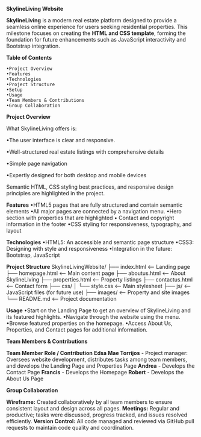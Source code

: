 **SkylineLiving Website**


**SkylineLiving** is a modern real estate platform designed to provide a seamless online experience for users seeking residential properties. This milestone focuses on creating the **HTML and CSS template**, forming the foundation for future enhancements such as JavaScript interactivity and Bootstrap integration.



**Table of Contents**

    •Project Overview
    •Features
    •Technologies
    •Project Structure
    •Setup
    •Usage
    •Team Members & Contributions
    •Group Collaboration



**Project Overview**

What SkylineLiving offers is:

   •The user interface is clear and responsive.
   
   •Well-structured real estate listings with comprehensive details
   
   •Simple page navigation
   
   •Expertly designed for both desktop and mobile devices
   
Semantic HTML, CSS styling best practices, and responsive design principles are highlighted in the project.



**Features**
  •HTML5 pages that are fully structured and contain semantic elements
  •All major pages are connected by a navigation menu.
  •Hero section with properties that are highlighted
  • Contact and copyright information in the footer
  •CSS styling for responsiveness, typography, and layout



**Technologies**
 •HTML5: An accessible and semantic page structure
 •CSS3: Designing with style and responsiveness
 •Integration in the future: Bootstrap, JavaScript


 
**Project Structure**
SkylineLivingWebsite/
├── index.html          <-- Landing page
├── homepage.html       <-- Main content page
├── aboutus.html        <-- About SkylineLiving
├── properties.html     <-- Property listings
├── contactus.html      <-- Contact form
├── css/
│   └── style.css       <-- Main stylesheet
├── js/                 <-- JavaScript files (for future use)
├── images/             <-- Property and site images
└── README.md           <-- Project documentation



**Usage**
•Start on the Landing Page to get an overview of SkylineLiving and its featured highlights.
•Navigate through the website using the menu.
•Browse featured properties on the homepage.
•Access About Us, Properties, and Contact pages for additional information.

**Team Members & Contributions**

**Team Member	Role / Contribution**
**Edsa Mae Torrijos** - 	Project manager: Oversees website development, distributes tasks among team members, and develops the Landing Page and Properties Page
**Andrea**	- Develops the Contact Page
**Francis**	- Develops the Homepage
**Robert**	- Develops the About Us Page



**Group Collaboration**

**Wireframe:** Created collaboratively by all team members to ensure consistent layout and design across all pages.
**Meetings:** Regular and productive; tasks were discussed, progress tracked, and issues resolved efficiently.
**Version Control:** All code managed and reviewed via GitHub pull requests to maintain code quality and coordination.
